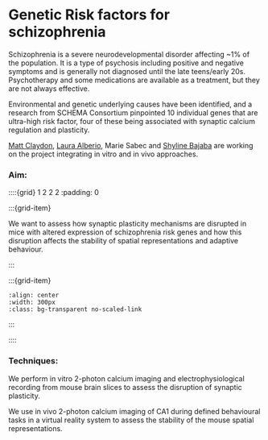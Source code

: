 # Genetic Risk factors for schizophrenia

Schizophrenia is a severe neurodevelopmental disorder affecting ~1% of the population. It is a type of psychosis including positive and negative symptoms and is generally not diagnosed until the late teens/early 20s. Psychotherapy and some medications are available as a treatment, but they are not always effective.

Environmental and genetic underlying causes have been identified, and a research from  SCHEMA Consortium pinpointed 10 individual genes that are ultra-high risk factor, four of these being associated with synaptic calcium regulation and plasticity.

[Matt Claydon](../our-team/members/mattclaydon), [Laura Alberio](../our-team/members/lauraalberio), Marie Sabec and [Shyline Bajaba](../our-team/members/shylinebajaba) are working on the project integrating in vitro and in vivo approaches.

### Aim:

::::{grid} 1 2 2 2
:padding: 0

:::{grid-item}

We want to assess how synaptic plasticity mechanisms are disrupted in mice with altered expression of schizophrenia risk genes and how this disruption affects the stability of spatial representations and adaptive behaviour. 

:::

:::{grid-item}


```{image} ../img/projects/FOV_cropped.png 
:align: center
:width: 300px
:class: bg-transparent no-scaled-link
```

:::

::::


### Techniques:

We perform in vitro 2-photon calcium imaging and electrophysiological recording from mouse brain slices to assess the disruption of synaptic plasticity.

We use in vivo 2-photon calcium imaging of CA1 during defined behavioural tasks in a virtual reality system to assess the stability of the mouse spatial representations.



&nbsp;






